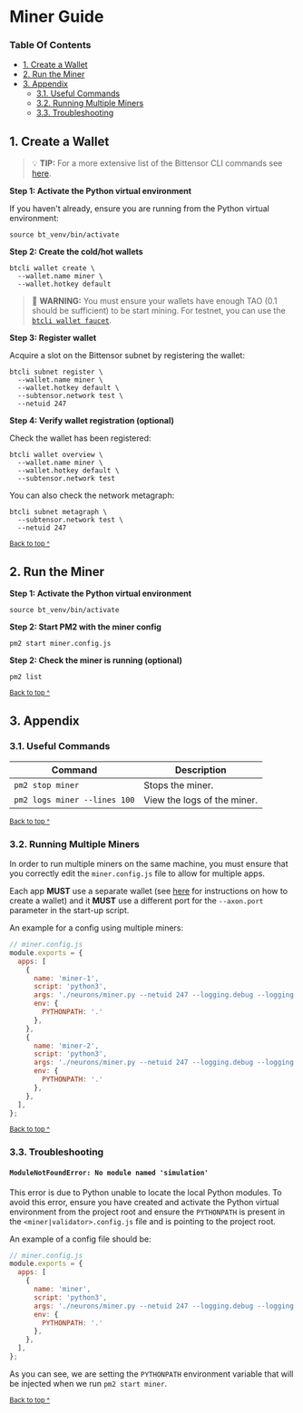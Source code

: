 # Miner Guide

### Table Of Contents

* [1. Create a Wallet](#1-create-a-wallet)
* [2. Run the Miner](#2-run-the-miner)
* [3. Appendix](#3-appendix)
  - [3.1. Useful Commands](#31-useful-commands)
  - [3.2. Running Multiple Miners](#32-running-multiple-miners)
  - [3.3. Troubleshooting](#33-troubleshooting)

## 1. Create a Wallet

> 💡 **TIP:** For a more extensive list of the Bittensor CLI commands see [here](https://docs.bittensor.com/btcli).

**Step 1: Activate the Python virtual environment**

If you haven't already, ensure you are running from the Python virtual environment:
```shell
source bt_venv/bin/activate
```

**Step 2: Create the cold/hot wallets**

```shell
btcli wallet create \
  --wallet.name miner \
  --wallet.hotkey default
```

> 🚨 **WARNING:** You must ensure your wallets have enough TAO (0.1 should be sufficient) to be start mining. For testnet, you can use the [`btcli wallet faucet`](https://docs.bittensor.com/btcli#btcli-wallet-faucet).

**Step 3: Register wallet**

Acquire a slot on the Bittensor subnet by registering the wallet:
```shell
btcli subnet register \
  --wallet.name miner \
  --wallet.hotkey default \
  --subtensor.network test \
  --netuid 247
```

**Step 4: Verify wallet registration (optional)**

Check the wallet has been registered:
```shell
btcli wallet overview \
  --wallet.name miner \
  --wallet.hotkey default \
  --subtensor.network test
```

You can also check the network metagraph:
```shell
btcli subnet metagraph \
  --subtensor.network test \
  --netuid 247
```

<sup>[Back to top ^][table-of-contents]</sup>

## 2. Run the Miner

**Step 1: Activate the Python virtual environment**

```shell
source bt_venv/bin/activate
```

**Step 2: Start PM2 with the miner config**

```shell
pm2 start miner.config.js
```

**Step 2: Check the miner is running (optional)**

```shell
pm2 list
```

<sup>[Back to top ^][table-of-contents]</sup>

## 3. Appendix

### 3.1. Useful Commands

| Command                      | Description                 |
|------------------------------|-----------------------------|
| `pm2 stop miner`             | Stops the miner.            |
| `pm2 logs miner --lines 100` | View the logs of the miner. |

<sup>[Back to top ^][table-of-contents]</sup>

### 3.2. Running Multiple Miners

In order to run multiple miners on the same machine, you must ensure that you correctly edit the `miner.config.js` file to allow for multiple apps. 

Each app **MUST** use a separate wallet (see [here](#1-create-a-wallet) for instructions on how to create a wallet) and it **MUST** use a different port for the `--axon.port` parameter in the start-up script.

An example for a config using multiple miners:

```js
// miner.config.js
module.exports = {
  apps: [
    {
      name: 'miner-1',
      script: 'python3',
      args: './neurons/miner.py --netuid 247 --logging.debug --logging.trace --subtensor.network test --wallet.name miner_1 --wallet.hotkey default --axon.port 8091',
      env: {
        PYTHONPATH: '.'
      },
    },
    {
      name: 'miner-2',
      script: 'python3',
      args: './neurons/miner.py --netuid 247 --logging.debug --logging.trace --subtensor.network test --wallet.name miner_2 --wallet.hotkey default --axon.port 8092',
      env: {
        PYTHONPATH: '.'
      },
    },
  ],
};
```

<sup>[Back to top ^][table-of-contents]</sup>

### 3.3. Troubleshooting

#### `ModuleNotFoundError: No module named 'simulation'`

This error is due to Python unable to locate the local Python modules. To avoid this error, ensure you have created and activate the Python virtual environment from the project root and ensure the `PYTHONPATH` is present in the `<miner|validator>.config.js` file and is pointing to the project root.

An example of a config file should be:
```js
// miner.config.js
module.exports = {
  apps: [
    {
      name: 'miner',
      script: 'python3',
      args: './neurons/miner.py --netuid 247 --logging.debug --logging.trace --subtensor.network test --wallet.name miner --wallet.hotkey default --axon.port 8091',
      env: {
        PYTHONPATH: '.'
      },
    },
  ],
};
```

As you can see, we are setting the `PYTHONPATH` environment variable that will be injected when we run `pm2 start miner`.

<sup>[Back to top ^][table-of-contents]</sup>

<!-- links -->
[table-of-contents]: #table-of-contents
